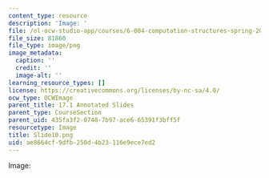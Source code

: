 ```yaml
---
content_type: resource
description: 'Image: '
file: /ol-ocw-studio-app/courses/6-004-computation-structures-spring-2017/ae8664cf9dfb250d4b23116e9ece7ed2_Slide10.png
file_size: 81860
file_type: image/png
image_metadata:
  caption: ''
  credit: ''
  image-alt: ''
learning_resource_types: []
license: https://creativecommons.org/licenses/by-nc-sa/4.0/
ocw_type: OCWImage
parent_title: 17.1 Annotated Slides
parent_type: CourseSection
parent_uid: 435fa3f2-0748-7b97-ace6-65391f3bff5f
resourcetype: Image
title: Slide10.png
uid: ae8664cf-9dfb-250d-4b23-116e9ece7ed2
---
```

Image: 